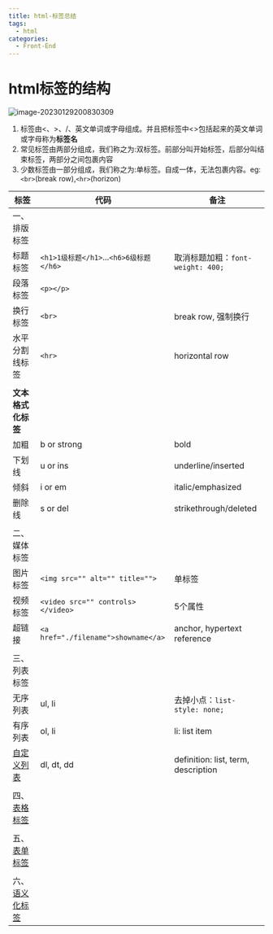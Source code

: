```yaml
---
title: html-标签总结
tags:
  - html
categories:
  - Front-End
---
```

# html标签的结构
![image-20230129200830309](https://illyber-images.oss-cn-chengdu.aliyuncs.com/202301292008375.png)

1. 标签由<、>、/、英文单词或字母组成。并且把标签中<>包括起来的英文单词或字母称为**标签名**  
2. 常见标签由两部分组成，我们称之为:双标签。前部分叫开始标签，后部分叫结束标签，两部分之间包裹内容  
3. 少数标签由一部分组成，我们称之为:单标签。自成一体，无法包裹内容。eg: `<br>`(break row),`<hr>`(horizon)

| 标签                                             | 代码                                    | 备注                                |
| ------------------------------------------------ | --------------------------------------- | ----------------------------------- |
| 一、排版标签                                     |                                         |                                     |
| 标题标签                                         | `<h1>1级标题</h1>`...`<h6>6级标题</h6>` | 取消标题加粗：`font-weight: 400;`   |
| 段落标签                                         | `<p></p>`                               |                                     |
| 换行标签                                         | `<br>`                                  | break row, 强制换行                 |
| 水平分割线标签                                   | `<hr>`                                  | horizontal row                      |
|                                                  |                                         |                                     |
| **文本格式化标签**                               |                                         |                                     |
| 加粗                                             | b or strong                             | bold                                |
| 下划线                                           | u or ins                                | underline/inserted                  |
| 倾斜                                             | i or em                                 | italic/emphasized                   |
| 删除线                                           | s or del                                | strikethrough/deleted               |
|                                                  |                                         |                                     |
| 二、媒体标签                                     |                                         |                                     |
| 图片标签                                         | `<img src="" alt="" title="">`          | 单标签                              |
| 视频标签                                         | `<video src="" controls></video>`       | 5个属性                             |
| 超链接                                           | `<a href="./filename">showname</a>`     | anchor, hypertext reference         |
|                                                  |                                         |                                     |
| 三、列表标签                                     |                                         |                                     |
| 无序列表                                         | ul, li                                  | 去掉小点：`list-style: none;`       |
| 有序列表                                         | ol, li                                  | li: list item                       |
| [自定义列表](03-列表标签.md#03-列表-自定义%20dl) | dl, dt, dd                              | definition: list, term, description |
|                                                  |                                         |                                     |
| 四、[表格标签](04-表格标签.md)                   |                                         |                                     |
|                                                  |                                         |                                     |
| 五、[表单标签](05-表单标签.md)                   |                                         |                                     |
|                                                  |                                         |                                     |
| 六、[语义化标签](06-语义化标签.md)               |                                         |                                     |
